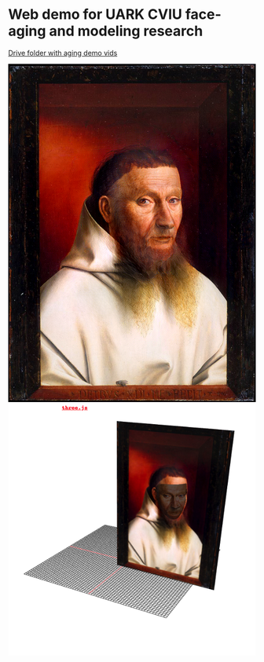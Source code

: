 # Web demo for UARK CVIU face-aging and modeling research

[Drive folder with aging demo vids](https://drive.google.com/drive/folders/1GxLUWnXJ17HQ7qhep73KjybxBCzNg9xz?usp=sharing)

![Aged image example](aged_img/51281557_2291943650868015_4014672610662023168_o.jpg.png)
![Face OBJ](super.png)
